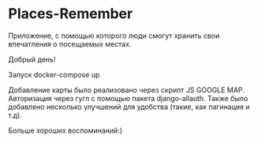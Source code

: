 # Places-Remember
Приложение, с помощью которого люди смогут хранить свои впечатления о посещаемых местах.

Добрый день!

Запуск docker-compose up

Добавление карты было реализовано через скрипт JS GOOGLE MAP.
Авторизация через гугл с помощью пакета django-allauth. Также было добавлено несколько улучшений для удобства (такие, как пагинация и т.д).

Больше хороших воспоминаний:)
